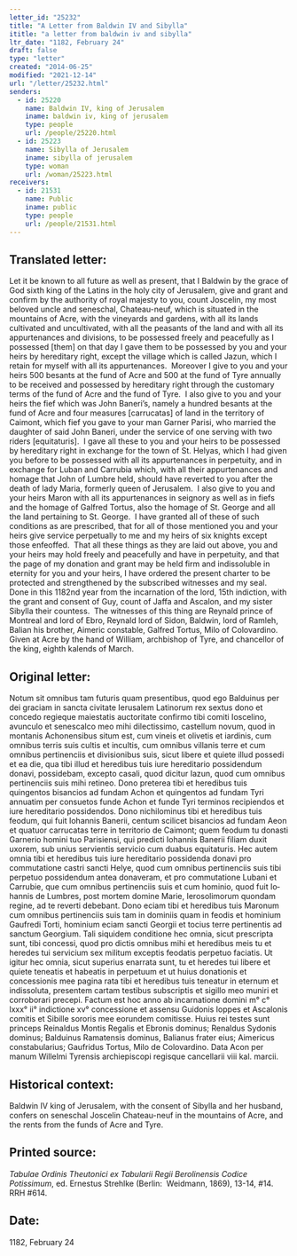 ```yaml
---
letter_id: "25232"
title: "A Letter from Baldwin IV and Sibylla"
ititle: "a letter from baldwin iv and sibylla"
ltr_date: "1182, February 24"
draft: false
type: "letter"
created: "2014-06-25"
modified: "2021-12-14"
url: "/letter/25232.html"
senders:
  - id: 25220
    name: Baldwin IV, king of Jerusalem
    iname: baldwin iv, king of jerusalem
    type: people
    url: /people/25220.html
  - id: 25223
    name: Sibylla of Jerusalem
    iname: sibylla of jerusalem
    type: woman
    url: /woman/25223.html
receivers:
  - id: 21531
    name: Public
    iname: public
    type: people
    url: /people/21531.html
---
```

<h2> Translated letter:</h2><p>Let it be known to all future as well as present, that I Baldwin by the grace of God sixth king of the Latins in the holy city of Jerusalem, give and grant and confirm by the authority of royal majesty to you, count Joscelin, my most beloved uncle and seneschal, Chateau-neuf, which is situated in the mountains of Acre, with the vineyards and gardens, with all its lands cultivated and uncultivated, with all the peasants of the land and with all its appurtenances and divisions, to be possessed freely and peacefully as I possessed [them] on that day I gave them to be possessed by you and your heirs by hereditary right, except the village which is called Jazun, which I retain for myself with all its appurtenances.&nbsp; Moreover I give to you and your heirs 500 besants at the fund of Acre and 500 at the fund of Tyre annually to be received and possessed by hereditary right through the customary terms of the fund of Acre and the fund of Tyre.&nbsp; I also give to you and your heirs the fief which was John Baneri’s, namely a hundred besants at the fund of Acre and four measures [carrucatas] of land in the territory of Caimont, which fief you gave to your man Garner Parisi, who married the daughter of said John Baneri, under the service of one serving with two riders [equitaturis].&nbsp; I gave all these to you and your heirs to be possessed by hereditary right in exchange for the town of St. Helyas, which I had given you before to be possessed with all its appurtenances in perpetuity, and in exchange for Luban and Carrubia which, with all their appurtenances and homage that John of Lumbre held, should have reverted to you after the death of lady Maria, formerly queen of Jerusalem.&nbsp; I also give to you and your heirs Maron with all its appurtenances in seignory as well as in fiefs and the homage of Galfred Tortus, also the homage of St. George and all the land pertaining to St. George.&nbsp; I have granted all of these of such conditions as are prescribed, that for all of those mentioned you and your heirs give service perpetually to me and my heirs of six knights except those enfeoffed.&nbsp; That all these things as they are laid out above, you and your heirs may hold freely and peacefully and have in perpetuity, and that the page of my donation and grant may be held firm and indissoluble in eternity for you and your heirs, I have ordered the present charter to be protected and strengthened by the subscribed witnesses and my seal.&nbsp; Done in this 1182nd year from the incarnation of the lord, 15th indiction, with the grant and consent of Guy, count of Jaffa and Ascalon, and my sister Sibylla their countess.&nbsp; The witnesses of this thing are Reynald prince of Montreal and lord of Ebro, Reynald lord of Sidon, Baldwin, lord of Ramleh, Balian his brother, Aimeric constable, Galfred Tortus, Milo of Colovardino.&nbsp; Given at Acre by the hand of William, archbishop of Tyre, and chancellor of the king, eighth kalends of March.</p><h2 class="mt-4"> Original letter:</h2><p>Notum sit omnibus tam futuris quam presentibus, quod ego Balduinus per dei graciam in sancta civitate Ierusalem Latinorum rex sextus dono et concedo regieque maiestatis auctoritate confirmo tibi comiti Ioscelino, avun­culo et senescalco meo mihi dilectissimo, castellum novum, quod in montanis Achonensibus situm est, cum vineis et olivetis et iardinis, cum omnibus terris suis cultis et incultis, cum omnibus villanis terre et cum omnibus pertinenciis et divisionibus suis, sicut libere et quiete illud possedi et ea die, qua tibi illud et heredibus tuis iure hereditario possidendum donavi, possidebam, excepto casali, quod dicitur Iazun, quod cum omnibus pertinenciis suis mihi retineo. Dono preterea tibi et heredibus tuis quingentos bisancios ad fundam Achon et quingentos ad fundam Tyri annuatim per consuetos funde Achon et funde Tyri terminos recipiendos et iure hereditario possidendos. Dono nichilominus tibi et&nbsp;heredibus tuis feodum, qui fuit Iohannis Banerii, centum scilicet bisancios ad fundam Aeon et quatuor carrucatas terre in territorio de Caimont; quem feodum tu donasti Garnerio homini tuo Parisiensi, qui predicti Iohannis Banerii filiam duxit uxorem, sub unius servientis servicio cum duabus equitaturis. Hec autem omnia tibi et heredibus tuis iure hereditario possidenda donavi pro commutatione castri sancti Helye, quod cum omnibus pertinenciis suis tibi perpetuo possidendum antea donaveram, et pro commutatione Lubani et Carrubie, que cum omnibus pertinenciis suis et cum hominio, quod fuit Io­hannis de Lumbres, post mortem domine Marie, Ierosolimorum quondam regine, ad te reverti debebant. Dono eciam tibi et heredibus tuis Maronum cum omnibus pertinenciis suis tam in dominiis quam in feodis et hominium Gaufredi Torti, hominium eciam sancti Georgii et tocius terre pertinentis ad sanctum Georgium. Tali siquidem conditione hec omnia, sicut prescripta sunt, tibi concessi, quod pro dictis omnibus mihi et heredibus meis tu et heredes tui servicium sex militum exceptis feodatis perpetuo faciatis. Ut igitur hec omnia, sicut superius enarrata sunt, tu et heredes tui libere et quiete teneatis et habeatis in perpetuum et ut huius donationis et concessionis mee pagina rata tibi et heredibus tuis teneatur in eternum et indissoluta, presentem cartam testibus subscriptis et sigillo meo muniri et corroborari precepi. Factum est hoc anno ab incarnatione domini m° c° lxxx° ii° indictione xv° concessione et assensu Guidonis Ioppes et Ascalonis comitis et Sibille sororis mee eorundem comitisse. Huius rei testes sunt princeps Reinaldus Montis Regalis et Ebronis dominus; Renaldus Sydonis dominus; Balduinus Ramatensis dominus, Balianus frater eius; Aimericus constabularius; Gaufridus Tortus, Milo de Colovardino. Data Acon per manum Willelmi Tyrensis archiepiscopi regisque cancellarii viii kal. marcii.&nbsp;</p><h2 class="mt-4"> Historical context:</h2><p>Baldwin IV king of Jerusalem, with the consent of Sibylla and her husband, confers on seneschal Joscelin Chateau-neuf in the mountains of Acre, and the rents from the funds of Acre and Tyre.</p><h2 class="mt-4"> Printed source:</h2><p><i>Tabulae Ordinis Theutonici ex Tabularii Regii Berolinensis Codice Potissimum</i>, ed. Ernestus Strehlke (Berlin:&nbsp; Weidmann, 1869), 13-14, #14.&nbsp;&nbsp;&nbsp; RRH #614.<i></i></p><h2 class="mt-4"> Date:</h2>1182, February 24